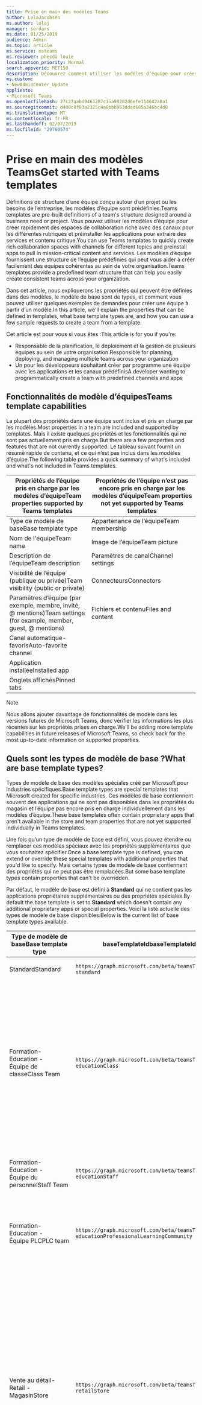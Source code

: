 ```yaml
---
title: Prise en main des modèles Teams
author: LolaJacobsen
ms.author: lolaj
manager: serdars
ms.date: 01/25/2019
audience: Admin
ms.topic: article
ms.service: msteams
ms.reviewer: phecda louie
localization_priority: Normal
search.appverid: MET150
description: Découvrez comment utiliser les modèles d’équipe pour créer une équipe avec des canaux prédéfinis.
ms.custom:
- NewAdminCenter_Update
appliesto:
- Microsoft Teams
ms.openlocfilehash: 27c27aabd9463287c15a98282d6efe114642a8a1
ms.sourcegitcommit: d400c8f83a2325c4a8bbb963ddad685a346bc4d8
ms.translationtype: MT
ms.contentlocale: fr-FR
ms.lasthandoff: 02/07/2019
ms.locfileid: "29760574"
---
```

# <a name="get-started-with-teams-templates"></a><span data-ttu-id="b1772-103">Prise en main des modèles Teams</span><span class="sxs-lookup"><span data-stu-id="b1772-103">Get started with Teams templates</span></span> 

<span data-ttu-id="b1772-104">Définitions de structure d’une équipe conçu autour d’un projet ou les besoins de l’entreprise, les modèles d’équipe sont prédéfinies.</span><span class="sxs-lookup"><span data-stu-id="b1772-104">Teams templates are pre-built definitions of a team's structure designed around a business need or project.</span></span> <span data-ttu-id="b1772-105">Vous pouvez utiliser les modèles d’équipe pour créer rapidement des espaces de collaboration riche avec des canaux pour les différentes rubriques et préinstaller les applications pour extraire des services et contenu critique.</span><span class="sxs-lookup"><span data-stu-id="b1772-105">You can use Teams templates to quickly create rich collaboration spaces with channels for different topics and preinstall apps to pull in mission-critical content and services.</span></span> <span data-ttu-id="b1772-106">Les modèles d’équipe fournissent une structure de l’équipe prédéfinies qui peut vous aider à créer facilement des équipes cohérentes au sein de votre organisation.</span><span class="sxs-lookup"><span data-stu-id="b1772-106">Teams templates provide a predefined team structure that can help you easily create consistent teams across your organization.</span></span> 

<span data-ttu-id="b1772-107">Dans cet article, nous expliquerons les propriétés qui peuvent être définies dans des modèles, le modèle de base sont de types, et comment vous pouvez utiliser quelques exemples de demandes pour créer une équipe à partir d’un modèle.</span><span class="sxs-lookup"><span data-stu-id="b1772-107">In this article, we'll explain the properties that can be defined in templates, what base template types are, and how you can use a few sample requests to create a team from a template.</span></span>
 
<span data-ttu-id="b1772-108">Cet article est pour vous si vous êtes :</span><span class="sxs-lookup"><span data-stu-id="b1772-108">This article is for you if you're:</span></span>

- <span data-ttu-id="b1772-109">Responsable de la planification, le déploiement et la gestion de plusieurs équipes au sein de votre organisation.</span><span class="sxs-lookup"><span data-stu-id="b1772-109">Responsible for planning, deploying, and managing multiple teams across your organization</span></span><br>
- <span data-ttu-id="b1772-110">Un pour les développeurs souhaitant créer par programme une équipe avec les applications et les canaux prédéfinis</span><span class="sxs-lookup"><span data-stu-id="b1772-110">A developer wanting to programmatically create a team with predefined channels and apps</span></span> 

## <a name="teams-template-capabilities"></a><span data-ttu-id="b1772-111">Fonctionnalités de modèle d’équipes</span><span class="sxs-lookup"><span data-stu-id="b1772-111">Teams template capabilities</span></span>

<span data-ttu-id="b1772-112">La plupart des propriétés dans une équipe sont inclus et pris en charge par les modèles.</span><span class="sxs-lookup"><span data-stu-id="b1772-112">Most properties in a team are included and supported by templates.</span></span> <span data-ttu-id="b1772-113">Mais il existe quelques propriétés et les fonctionnalités qui ne sont pas actuellement pris en charge.</span><span class="sxs-lookup"><span data-stu-id="b1772-113">But there are a few properties and features that are not currently supported.</span></span> <span data-ttu-id="b1772-114">Le tableau suivant fournit un résumé rapide de contenu, et ce qui n’est pas inclus dans les modèles d’équipe.</span><span class="sxs-lookup"><span data-stu-id="b1772-114">The following table provides a quick summary of what's included and what's not included in Teams templates.</span></span>

| <span data-ttu-id="b1772-115">**Propriétés de l’équipe pris en charge par les modèles d’équipe**</span><span class="sxs-lookup"><span data-stu-id="b1772-115">**Team properties supported by Teams templates**</span></span> | <span data-ttu-id="b1772-116">**Propriétés de l’équipe n’est pas encore pris en charge par les modèles d’équipe**</span><span class="sxs-lookup"><span data-stu-id="b1772-116">**Team properties not yet supported by Teams templates**</span></span> |
| ------------------------------------------------ | -------------------------------------------------------- |
| <span data-ttu-id="b1772-117">Type de modèle de base</span><span class="sxs-lookup"><span data-stu-id="b1772-117">Base template type</span></span> | <span data-ttu-id="b1772-118">Appartenance de l’équipe</span><span class="sxs-lookup"><span data-stu-id="b1772-118">Team membership</span></span> |
| <span data-ttu-id="b1772-119">Nom de l'équipe</span><span class="sxs-lookup"><span data-stu-id="b1772-119">Team name</span></span> | <span data-ttu-id="b1772-120">Image de l’équipe</span><span class="sxs-lookup"><span data-stu-id="b1772-120">Team picture</span></span> |
| <span data-ttu-id="b1772-121">Description de l’équipe</span><span class="sxs-lookup"><span data-stu-id="b1772-121">Team description</span></span> | <span data-ttu-id="b1772-122">Paramètres de canal</span><span class="sxs-lookup"><span data-stu-id="b1772-122">Channel settings</span></span> |
| <span data-ttu-id="b1772-123">Visibilité de l’équipe (publique ou privée)</span><span class="sxs-lookup"><span data-stu-id="b1772-123">Team visibility (public or private)</span></span> | <span data-ttu-id="b1772-124">Connecteurs</span><span class="sxs-lookup"><span data-stu-id="b1772-124">Connectors</span></span> |
| <span data-ttu-id="b1772-125">Paramètres d’équipe (par exemple, membre, invité, @ mentions)</span><span class="sxs-lookup"><span data-stu-id="b1772-125">Team settings (for example, member, guest, @ mentions)</span></span> | <span data-ttu-id="b1772-126">Fichiers et contenu</span><span class="sxs-lookup"><span data-stu-id="b1772-126">Files and content</span></span> |
| <span data-ttu-id="b1772-127">Canal automatique-favoris</span><span class="sxs-lookup"><span data-stu-id="b1772-127">Auto-favorite channel</span></span> | |
| <span data-ttu-id="b1772-128">Application installée</span><span class="sxs-lookup"><span data-stu-id="b1772-128">Installed app</span></span> | |
| <span data-ttu-id="b1772-129">Onglets affichés</span><span class="sxs-lookup"><span data-stu-id="b1772-129">Pinned tabs</span></span> | | 

> [!NOTE]
> <span data-ttu-id="b1772-130">Nous allons ajouter davantage de fonctionnalités de modèle dans les versions futures de Microsoft Teams, donc vérifier les informations les plus récentes sur les propriétés prises en charge.</span><span class="sxs-lookup"><span data-stu-id="b1772-130">We'll be adding more template capabilities in future releases of Microsoft Teams, so check back for the most up-to-date information on supported properties.</span></span>

## <a name="what-are-base-template-types"></a><span data-ttu-id="b1772-131">Quels sont les types de modèle de base ?</span><span class="sxs-lookup"><span data-stu-id="b1772-131">What are base template types?</span></span>

<span data-ttu-id="b1772-132">Types de modèle de base des modèles spéciales créé par Microsoft pour industries spécifiques.</span><span class="sxs-lookup"><span data-stu-id="b1772-132">Base template types are special templates that Microsoft created for specific industries.</span></span> <span data-ttu-id="b1772-133">Ces modèles de base contiennent souvent des applications qui ne sont pas disponibles dans les propriétés du magasin et l’équipe pas encore pris en charge individuellement dans les modèles d’équipe.</span><span class="sxs-lookup"><span data-stu-id="b1772-133">These base templates often contain proprietary apps that aren't available in the store and team properties that are not yet supported individually in Teams templates.</span></span>

<span data-ttu-id="b1772-134">Une fois qu’un type de modèle de base est défini, vous pouvez étendre ou remplacer ces modèles spéciaux avec les propriétés supplémentaires que vous souhaitez spécifier.</span><span class="sxs-lookup"><span data-stu-id="b1772-134">Once a base template type is defined, you can extend or override these special templates with additional properties that you'd like to specify.</span></span> <span data-ttu-id="b1772-135">Mais certains types de modèle de base contiennent des propriétés qui ne peut pas être remplacées.</span><span class="sxs-lookup"><span data-stu-id="b1772-135">But some base template types contain properties that can't be overridden.</span></span> 

<span data-ttu-id="b1772-136">Par défaut, le modèle de base est défini à **Standard** qui ne contient pas les applications propriétaires supplémentaires ou des propriétés spéciales.</span><span class="sxs-lookup"><span data-stu-id="b1772-136">By default the base template is set to **Standard** which doesn't contain any additional proprietary apps or special properties.</span></span> <span data-ttu-id="b1772-137">Voici la liste actuelle des types de modèle de base disponibles.</span><span class="sxs-lookup"><span data-stu-id="b1772-137">Below is the current list of base template types available.</span></span>

| <span data-ttu-id="b1772-138">Type de modèle de base</span><span class="sxs-lookup"><span data-stu-id="b1772-138">Base template type</span></span> | <span data-ttu-id="b1772-139">baseTemplateId</span><span class="sxs-lookup"><span data-stu-id="b1772-139">baseTemplateId</span></span> | <span data-ttu-id="b1772-140">Propriétés liées à ce modèle de base</span><span class="sxs-lookup"><span data-stu-id="b1772-140">Properties that come with this base template</span></span> |
| ------------------ | -------------- | ----------------------------------------------------- |
| <span data-ttu-id="b1772-141">Standard</span><span class="sxs-lookup"><span data-stu-id="b1772-141">Standard</span></span> | `https://graph.microsoft.com/beta/teamsTemplates/`<br>`standard` | <span data-ttu-id="b1772-142">Aucune propriétés et applications supplémentaires</span><span class="sxs-lookup"><span data-stu-id="b1772-142">No additional apps and properties</span></span> |
| <span data-ttu-id="b1772-143">Formation-</span><span class="sxs-lookup"><span data-stu-id="b1772-143">Education -</span></span><br><span data-ttu-id="b1772-144">Équipe de classe</span><span class="sxs-lookup"><span data-stu-id="b1772-144">Class Team</span></span> | `https://graph.microsoft.com/beta/teamsTemplates/`<br>`educationClass` | <span data-ttu-id="b1772-145">Applications :</span><span class="sxs-lookup"><span data-stu-id="b1772-145">Apps:</span></span><ul><li><span data-ttu-id="b1772-146">Bloc-notes OneNote de classe (épinglés sur l’onglet **Général** )</span><span class="sxs-lookup"><span data-stu-id="b1772-146">OneNote Class Notebook (pinned to the **General** tab)</span></span> </li><li><span data-ttu-id="b1772-147">Application des affectations (épinglée sur l’onglet **Général** )</span><span class="sxs-lookup"><span data-stu-id="b1772-147">Assignments app (pinned to the **General** tab)</span></span></li></ul> <span data-ttu-id="b1772-148">Propriétés de l’équipe :</span><span class="sxs-lookup"><span data-stu-id="b1772-148">Team properties:</span></span><ul><li><span data-ttu-id="b1772-149">Visibilité de l’équipe définie sur **HiddenMembership** (ne peut pas être modifiée)</span><span class="sxs-lookup"><span data-stu-id="b1772-149">Team visibility set to **HiddenMembership** (cannot be overridden)</span></span></li></ul> |
| <span data-ttu-id="b1772-150">Formation-</span><span class="sxs-lookup"><span data-stu-id="b1772-150">Education -</span></span><br><span data-ttu-id="b1772-151">Équipe du personnel</span><span class="sxs-lookup"><span data-stu-id="b1772-151">Staff Team</span></span> | `https://graph.microsoft.com/beta/teamsTemplates/`<br>`educationStaff` | <span data-ttu-id="b1772-152">Applications :</span><span class="sxs-lookup"><span data-stu-id="b1772-152">Apps:</span></span><ul><li><span data-ttu-id="b1772-153">Bloc-notes OneNote de personnel (épinglés sur l’onglet **Général** )</span><span class="sxs-lookup"><span data-stu-id="b1772-153">OneNote Staff Notebook (pinned to the **General** tab)</span></span></li></ul> |
|<span data-ttu-id="b1772-154">Formation-</span><span class="sxs-lookup"><span data-stu-id="b1772-154">Education -</span></span><br><span data-ttu-id="b1772-155">Équipe PLC</span><span class="sxs-lookup"><span data-stu-id="b1772-155">PLC team</span></span> |`https://graph.microsoft.com/beta/teamsTemplates/`<br>`educationProfessionalLearningCommunity` | <span data-ttu-id="b1772-156">Applications :</span><span class="sxs-lookup"><span data-stu-id="b1772-156">Apps:</span></span><ul><li><span data-ttu-id="b1772-157">Bloc-notes OneNote de PLC (épinglés sur l’onglet **Général** )</span><span class="sxs-lookup"><span data-stu-id="b1772-157">OneNote PLC Notebook (pinned to the **General** tab)</span></span></ul></li>|
| <span data-ttu-id="b1772-158">Vente au détail-</span><span class="sxs-lookup"><span data-stu-id="b1772-158">Retail -</span></span><br><span data-ttu-id="b1772-159">Magasin</span><span class="sxs-lookup"><span data-stu-id="b1772-159">Store</span></span> | `https://graph.microsoft.com/beta/teamsTemplates/`<br>`retailStore` | <span data-ttu-id="b1772-160">Canaux :</span><span class="sxs-lookup"><span data-stu-id="b1772-160">Channels:</span></span><ul><li><span data-ttu-id="b1772-161">Remise MAJ</span><span class="sxs-lookup"><span data-stu-id="b1772-161">Shift handoff</span></span></li><li><span data-ttu-id="b1772-162">Formation</span><span class="sxs-lookup"><span data-stu-id="b1772-162">Learning</span></span></li></ul><span data-ttu-id="b1772-163">Propriétés de l’équipe</span><span class="sxs-lookup"><span data-stu-id="b1772-163">Team properties</span></span><ul><li><span data-ttu-id="b1772-164">Visibilité de l’équipe définie sur Public</span><span class="sxs-lookup"><span data-stu-id="b1772-164">Team visibility set to Public</span></span></li></ul><span data-ttu-id="b1772-165">Autorisations de membre</span><span class="sxs-lookup"><span data-stu-id="b1772-165">Member permissions</span></span><ul><li><span data-ttu-id="b1772-166">Empêcher les membres de création, mise à jour ou suppression de chaînes</span><span class="sxs-lookup"><span data-stu-id="b1772-166">Prevent members from creating, updating, or removing channels</span></span></li><li><span data-ttu-id="b1772-167">Empêcher les membres d’ajouter ou supprimer des applications</span><span class="sxs-lookup"><span data-stu-id="b1772-167">Prevent members from adding or removing apps</span></span></li><li><span data-ttu-id="b1772-168">Empêcher les membres de création, mise à jour ou suppression des connecteurs</span><span class="sxs-lookup"><span data-stu-id="b1772-168">Prevent members from creating, updating, or removing connectors</span></span></li></ul> |
| <span data-ttu-id="b1772-169">Vente au détail-</span><span class="sxs-lookup"><span data-stu-id="b1772-169">Retail -</span></span><br><span data-ttu-id="b1772-170">Collaboration de gestionnaire</span><span class="sxs-lookup"><span data-stu-id="b1772-170">Manager collaboration</span></span> | `https://graph.microsoft.com/beta/teamsTemplates/`<br>`retailManagerCollaboration` | <span data-ttu-id="b1772-171">Canaux :</span><span class="sxs-lookup"><span data-stu-id="b1772-171">Channels:</span></span><ul><li><span data-ttu-id="b1772-172">Remise MAJ</span><span class="sxs-lookup"><span data-stu-id="b1772-172">Shift handoff</span></span></li><li><span data-ttu-id="b1772-173">Formation</span><span class="sxs-lookup"><span data-stu-id="b1772-173">Learning</span></span></li></ul><span data-ttu-id="b1772-174">Propriétés de l’équipe :</span><span class="sxs-lookup"><span data-stu-id="b1772-174">Team properties:</span></span><ul><li><span data-ttu-id="b1772-175">Visibilité de l’équipe privée</span><span class="sxs-lookup"><span data-stu-id="b1772-175">Team visibility set to Private</span></span></li></ul><span data-ttu-id="b1772-176">Autorisations de membre :</span><span class="sxs-lookup"><span data-stu-id="b1772-176">Member permissions:</span></span><ul><li><span data-ttu-id="b1772-177">Empêcher les membres de création, mise à jour ou suppression de chaînes</span><span class="sxs-lookup"><span data-stu-id="b1772-177">Prevent members from creating, updating, or removing channels</span></span></li><li><span data-ttu-id="b1772-178">Empêcher les membres d’ajouter ou supprimer des applications</span><span class="sxs-lookup"><span data-stu-id="b1772-178">Prevent members from adding or removing apps</span></span></li><li><span data-ttu-id="b1772-179">Empêcher les membres de création, mise à jour ou suppression des connecteurs</span><span class="sxs-lookup"><span data-stu-id="b1772-179">Prevent members from creating, updating, or removing connectors</span></span></li></ul>|
| <span data-ttu-id="b1772-180">Prestataires-</span><span class="sxs-lookup"><span data-stu-id="b1772-180">Healthcare -</span></span><br><span data-ttu-id="b1772-181">Comté</span><span class="sxs-lookup"><span data-stu-id="b1772-181">Ward</span></span> |`https://graph.microsoft.com/beta/teamsTemplates/`<br>`healthcareWard` |<span data-ttu-id="b1772-182">Canaux :</span><span class="sxs-lookup"><span data-stu-id="b1772-182">Channels:</span></span> <ul><li><span data-ttu-id="b1772-183">Annonces\*</span><span class="sxs-lookup"><span data-stu-id="b1772-183">Announcements\*</span></span></li><li><span data-ttu-id="b1772-184">Huddles\*</span><span class="sxs-lookup"><span data-stu-id="b1772-184">Huddles\*</span></span></li><li><span data-ttu-id="b1772-185">Arrondit</span><span class="sxs-lookup"><span data-stu-id="b1772-185">Rounds</span></span></li><li><span data-ttu-id="b1772-186">Personnel\*</span><span class="sxs-lookup"><span data-stu-id="b1772-186">Staffing\*</span></span></li><li><span data-ttu-id="b1772-187">Formation\*</span><span class="sxs-lookup"><span data-stu-id="b1772-187">Training\*</span></span></li></ul><span data-ttu-id="b1772-188">\*Canaux auto-favorited</span><span class="sxs-lookup"><span data-stu-id="b1772-188">\*Auto-favorited channels</span></span> |
|<span data-ttu-id="b1772-189">Prestataires-</span><span class="sxs-lookup"><span data-stu-id="b1772-189">Healthcare -</span></span><br><span data-ttu-id="b1772-190">Hôpital</span><span class="sxs-lookup"><span data-stu-id="b1772-190">Hospital</span></span> | `https://graph.microsoft.com/beta/teamsTemplates/`<br>`healthcareHospital` |<span data-ttu-id="b1772-191">Canaux :</span><span class="sxs-lookup"><span data-stu-id="b1772-191">Channels:</span></span><ul><li><span data-ttu-id="b1772-192">Annonces\*</span><span class="sxs-lookup"><span data-stu-id="b1772-192">Announcements\*</span></span></li><li><span data-ttu-id="b1772-193">Conformité\*</span><span class="sxs-lookup"><span data-stu-id="b1772-193">Compliance\*</span></span></li><li><span data-ttu-id="b1772-194">Garde</span><span class="sxs-lookup"><span data-stu-id="b1772-194">Custodial</span></span></li><li><span data-ttu-id="b1772-195">Ressources humaines</span><span class="sxs-lookup"><span data-stu-id="b1772-195">Human Resources</span></span></li></li><li><span data-ttu-id="b1772-196">Pharmacie</span><span class="sxs-lookup"><span data-stu-id="b1772-196">Pharmacy</span></span></li></ul><span data-ttu-id="b1772-197">\*Canal auto-favorited</span><span class="sxs-lookup"><span data-stu-id="b1772-197">\*Auto-favorited channel</span></span>|
|||

> [!NOTE]
> <span data-ttu-id="b1772-198">Nous allons ajouter d’autres modèle de base de types dans les futures versions de Microsoft Teams, afin de rechercher dans les informations les plus récentes sur les propriétés prises en charge.</span><span class="sxs-lookup"><span data-stu-id="b1772-198">We'll be adding more base template types in future releases of Microsoft Teams, so check back for the most up-to-date information on supported properties.</span></span>


## <a name="related-topics"></a><span data-ttu-id="b1772-199">Rubriques connexes</span><span class="sxs-lookup"><span data-stu-id="b1772-199">Related topics</span></span>

- <span data-ttu-id="b1772-200">[Équipe de création](https://docs.microsoft.com/graph/api/team-post?view=graph-rest-beta) (en aperçu)</span><span class="sxs-lookup"><span data-stu-id="b1772-200">[Create team](https://docs.microsoft.com/graph/api/team-post?view=graph-rest-beta) (in preview)</span></span>
- [<span data-ttu-id="b1772-201">Nouvelle équipe</span><span class="sxs-lookup"><span data-stu-id="b1772-201">New-Team</span></span>](https://docs.microsoft.com/powershell/module/teams/New-Team?view=teams-ps)
- [<span data-ttu-id="b1772-202">Formation à Microsoft Teams pour les administrateurs</span><span class="sxs-lookup"><span data-stu-id="b1772-202">Admin training for Microsoft Teams</span></span>](itadmin-readiness.md)
- [<span data-ttu-id="b1772-203">Les modèles d’équipe de vente au détail en main</span><span class="sxs-lookup"><span data-stu-id="b1772-203">Get started with Retail Teams templates</span></span>](get-started-with-retail-teams-templates.md)
- [<span data-ttu-id="b1772-204">Commencer avec les modèles d’équipe de santé</span><span class="sxs-lookup"><span data-stu-id="b1772-204">Get started with Healthcare Teams templates</span></span>](healthcare/healthcare-templates.md)

